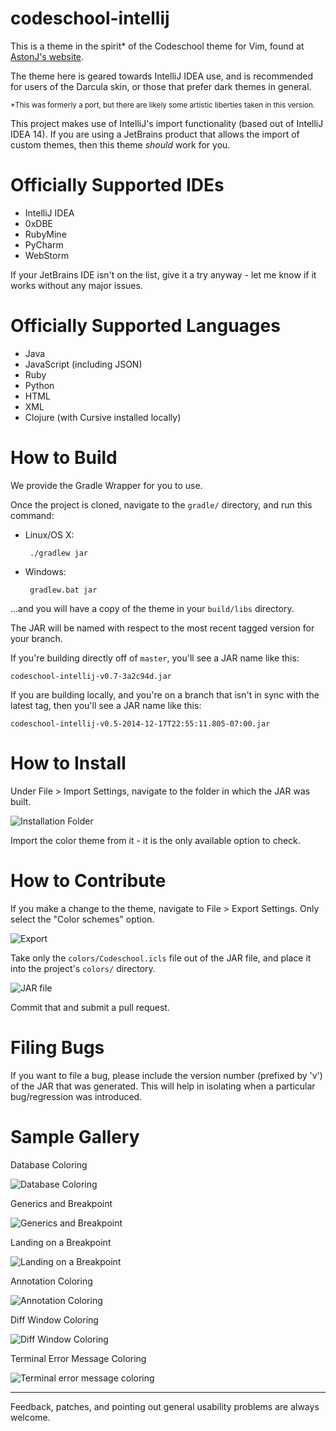 codeschool-intellij
===================

This is a theme in the spirit* of the Codeschool theme for Vim, found at [AstonJ's website](http://astonj.com/tech/vim-for-ruby-rails-and-a-sexy-theme/).

The theme here is geared towards IntelliJ IDEA use, and is recommended for users of the Darcula skin, or those that prefer dark themes in general.

<sup>*This was formerly a port, but there are likely some artistic liberties taken in this version.</sup>


This project makes use of IntelliJ's import functionality (based out of IntelliJ IDEA 14).  If you are using a JetBrains product that allows the import of custom themes, then this theme *should* work for you.

Officially Supported IDEs
==============

 - IntelliJ IDEA
 - 0xDBE
 - RubyMine
 - PyCharm
 - WebStorm


If your JetBrains IDE isn't on the list, give it a try anyway - let me know if it works without any major issues.

Officially Supported Languages
========

 - Java
 - JavaScript (including JSON)
 - Ruby
 - Python
 - HTML
 - XML
 - Clojure (with Cursive installed locally)


How to Build
============

We provide the Gradle Wrapper for you to use.

Once the project is cloned, navigate to the `gradle/` directory, and run this command:

 - Linux/OS X:

        ./gradlew jar

 - Windows:

        gradlew.bat jar


...and you will have a copy of the theme in your `build/libs` directory.

The JAR will be named with respect to the most recent tagged version for your branch.

If you're building directly off of `master`, you'll see a JAR name like this:

    codeschool-intellij-v0.7-3a2c94d.jar

If you are building locally, and you're on a branch that isn't in sync with the latest tag, then you'll see a JAR name like this:

    codeschool-intellij-v0.5-2014-12-17T22:55:11.805-07:00.jar


How to Install
==============

Under File > Import Settings, navigate to the folder in which the JAR was built.


 ![Installation Folder](images/codeschool-intellij_install.png)


Import the color theme from it - it is the only available option to check.


How to Contribute
=================

If you make a change to the theme, navigate to File > Export Settings.  Only select the "Color schemes" option.

 ![Export](images/codeschool-intellij_export.png)
 
Take only the `colors/Codeschool.icls` file out of the JAR file, and place it into the project's `colors/` directory.

 ![JAR file](images/codeschool-intellij_jar-open.png)

Commit that and submit a pull request.


Filing Bugs
===========

If you want to file a bug, please include the version number (prefixed by 'v') of the JAR that was generated. This will help in isolating when a particular bug/regression was introduced.


Sample Gallery
==============

Database Coloring

 ![Database Coloring](images/codeschool-intellij_database.png)

Generics and Breakpoint

 ![Generics and Breakpoint](images/codeschool-intellij_breakpoint.png)
 
Landing on a Breakpoint

 ![Landing on a Breakpoint](images/codeschool-intellij_breakpoint_hit.png)


 Annotation Coloring

 ![Annotation Coloring](images/codeschool-intellij_annotation.png)

 Diff Window Coloring

 ![Diff Window Coloring](images/codeschool-intellij_diff.png)

Terminal Error Message Coloring
 
 ![Terminal error message coloring](images/codeschool-intellij_terminal_error.png)


---

Feedback, patches, and pointing out general usability problems are always welcome.

